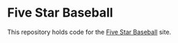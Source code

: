 Five Star Baseball
==================

This repository holds code for the [Five Star Baseball](http://fivestarbaseball.com) site.